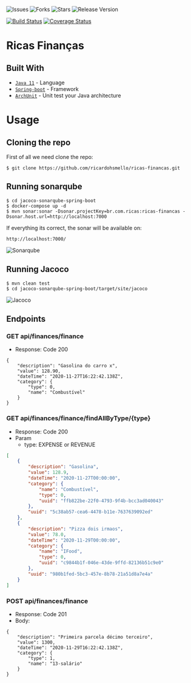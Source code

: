 ![Issues](https://img.shields.io/github/issues/ricardohsmello/ricas-financas) 
![Forks](https://img.shields.io/github/forks/ricardohsmello/ricas-financas) 
![Stars](https://img.shields.io/github/stars/ricardohsmello/ricas-financas) 
![Release Version](https://img.shields.io/github/release/ricardohsmello/ricas-financas)

[![Build Status](https://travis-ci.org/ricardohsmello/ricas-financas.svg?branch=main)](https://travis-ci.org/ricardohsmello/ricas-financas)
[![Coverage Status](https://coveralls.io/repos/github/ricardohsmello/ricas-financas/badge.svg?branch=main)](https://coveralls.io/github/ricardohsmello/ricas-financas?branch=main)

# Ricas Finanças

## Built With

- [`Java 11`](https://www.oracle.com/java/technologies/javase-jdk11-downloads.html/) - Language
- [`Spring-boot`](https://spring.io/projects/spring-boot) - Framework
- [`ArchUnit`](https://www.archunit.org) - Unit test your Java architecture 

 # Usage
## Cloning the repo

First of all we need clone the repo:
```
$ git clone https://github.com/ricardohsmello/ricas-financas.git
```
## Running sonarqube 

```
$ cd jacoco-sonarqube-spring-boot
$ docker-compose up -d
$ mvn sonar:sonar -Dsonar.projectKey=br.com.ricas:ricas-financas -Dsonar.host.url=http://localhost:7000
```

If everything its correct, the sonar will be available on: 

```
http://localhost:7000/
```

![Sonarqube](https://s1.imghub.io/9QW8d.png)

## Running Jacoco

```
$ mvn clean test
$ cd jacoco-sonarqube-spring-boot/target/site/jacoco

```

![Jacoco](https://s1.imghub.io/9lJvu.png)

## Endpoints
### GET api/finances/finance
- Response: Code 200
```
{
    "description": "Gasolina do carro x",
    "value": 128.90,
    "dateTime": "2020-11-27T16:22:42.138Z",
    "category": {             
        "type": 0,
        "name": "Combustível"
    } 
}
```

### GET api/finances/finance/findAllByType/{type}
- Response: Code 200
- Param
   - type: EXPENSE or REVENUE
```json
[
    {
        "description": "Gasolina",
        "value": 128.9,
        "dateTime": "2020-11-27T00:00:00",
        "category": {
            "name": "Combustível",
            "type": 0,
            "uuid": "ffb822be-22f0-4793-9f4b-bcc3ad040043"
        },
        "uuid": "5c38ab57-cea6-4478-b11e-7637639092ed"
    },
    {
        "description": "Pizza dois irmaos",
        "value": 78.0,
        "dateTime": "2020-11-29T00:00:00",
        "category": {
            "name": "IFood",
            "type": 0,
            "uuid": "c9844b1f-046e-43de-9ffd-82136b51c9e0"
        },
        "uuid": "980b1fed-5bc3-457e-8b78-21a51d8a7e4a"
    }
]
```
### POST api/finances/finance
- Response: Code 201
- Body:
```
{
    "description": "Primeira parcela décimo terceiro",
    "value": 1300,
    "dateTime": "2020-11-29T16:22:42.138Z",
    "category": {          
        "type": 1,
        "name": "13-salário"
    } 
}
```
